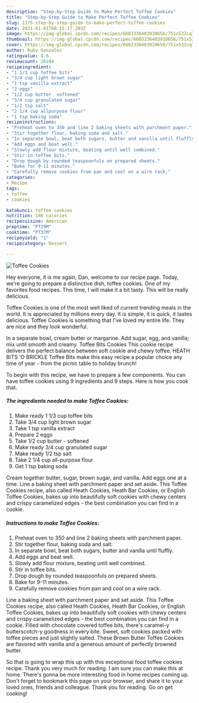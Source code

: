 ```yaml
---
description: "Step-by-Step Guide to Make Perfect Toffee Cookies"
title: "Step-by-Step Guide to Make Perfect Toffee Cookies"
slug: 1175-step-by-step-guide-to-make-perfect-toffee-cookies
date: 2021-01-01T08:15:17.203Z
image: https://img-global.cpcdn.com/recipes/6603336403910656/751x532cq70/toffee-cookies-recipe-main-photo.jpg
thumbnail: https://img-global.cpcdn.com/recipes/6603336403910656/751x532cq70/toffee-cookies-recipe-main-photo.jpg
cover: https://img-global.cpcdn.com/recipes/6603336403910656/751x532cq70/toffee-cookies-recipe-main-photo.jpg
author: Ruby Gonzales
ratingvalue: 4.6
reviewcount: 28244
recipeingredient:
- "1 1/3 cup toffee bits"
- "3/4 cup light brown sugar"
- "1 tsp vanilla extract"
- "2 eggs"
- "1/2 cup butter  softened"
- "3/4 cup granulated sugar"
- "1/2 tsp salt"
- "2 1/4 cup allpurpose flour"
- "1 tsp baking soda"
recipeinstructions:
- "Preheat oven to 350 and line 2 baking sheets with parchment paper."
- "Stir together flour, baking soda and salt."
- "In separate bowl, beat both sugars, butter and vanilla until fluffly."
- "Add eggs and beat well."
- "Slowly add flour mixture, beating until well combined."
- "Stir in toffee bits."
- "Drop dough by rounded teaspoonfuls on prepared sheets."
- "Bake for 9-11 minutes."
- "Carefully remove cookies from pan and cool on a wire rack."
categories:
- Recipe
tags:
- toffee
- cookies

katakunci: toffee cookies 
nutrition: 146 calories
recipecuisine: American
preptime: "PT29M"
cooktime: "PT37M"
recipeyield: "1"
recipecategory: Dessert

---
```



![Toffee Cookies](https://img-global.cpcdn.com/recipes/6603336403910656/751x532cq70/toffee-cookies-recipe-main-photo.jpg)

Hey everyone, it is me again, Dan, welcome to our recipe page. Today, we're going to prepare a distinctive dish, toffee cookies. One of my favorites food recipes. This time, I will make it a bit tasty. This will be really delicious.

Toffee Cookies is one of the most well liked of current trending meals in the world. It is appreciated by millions every day. It is simple, it is quick, it tastes delicious. Toffee Cookies is something that I've loved my entire life. They are nice and they look wonderful.

In a separate bowl, cream butter or margarine. Add sugar, egg, and vanilla; mix until smooth and creamy. Toffee Bits Cookies This cookie recipe delivers the perfect balance between soft cookie and chewy toffee. HEATH BITS &#39;O BRICKLE Toffee Bits make this easy recipe a popular choice any time of year - from the picnic table to holiday brunch!


To begin with this recipe, we have to prepare a few components. You can have toffee cookies using 9 ingredients and 9 steps. Here is how you cook that.

<!--inarticleads1-->

##### The ingredients needed to make Toffee Cookies:

1. Make ready 1 1/3 cup toffee bits
1. Take 3/4 cup light brown sugar
1. Take 1 tsp vanilla extract
1. Prepare 2 eggs
1. Take 1/2 cup butter - softened
1. Make ready 3/4 cup granulated sugar
1. Make ready 1/2 tsp salt
1. Take 2 1/4 cup all-purpose flour
1. Get 1 tsp baking soda


Cream together butter, sugar, brown sugar, and vanilla. Add eggs one at a time. Line a baking sheet with parchment paper and set aside. This Toffee Cookies recipe, also called Heath Cookies, Heath Bar Cookies, or English Toffee Cookies, bakes up into beautifully soft cookies with chewy centers and crispy caramelized edges - the best combination you can find in a cookie. 

<!--inarticleads2-->

##### Instructions to make Toffee Cookies:

1. Preheat oven to 350 and line 2 baking sheets with parchment paper.
1. Stir together flour, baking soda and salt.
1. In separate bowl, beat both sugars, butter and vanilla until fluffly.
1. Add eggs and beat well.
1. Slowly add flour mixture, beating until well combined.
1. Stir in toffee bits.
1. Drop dough by rounded teaspoonfuls on prepared sheets.
1. Bake for 9-11 minutes.
1. Carefully remove cookies from pan and cool on a wire rack.


Line a baking sheet with parchment paper and set aside. This Toffee Cookies recipe, also called Heath Cookies, Heath Bar Cookies, or English Toffee Cookies, bakes up into beautifully soft cookies with chewy centers and crispy caramelized edges - the best combination you can find in a cookie. Filled with chocolate covered toffee bits, there&#39;s caramel-y butterscotch-y goodness in every bite. Sweet, soft cookies packed with toffee pieces and just slightly salted. These Brown Butter Toffee Cookies are flavored with vanilla and a generous amount of perfectly browned butter. 

So that is going to wrap this up with this exceptional food toffee cookies recipe. Thank you very much for reading. I am sure you can make this at home. There's gonna be more interesting food in home recipes coming up. Don't forget to bookmark this page on your browser, and share it to your loved ones, friends and colleague. Thank you for reading. Go on get cooking!
